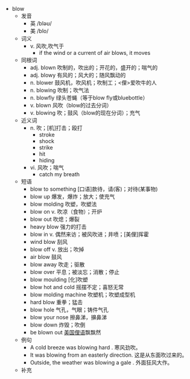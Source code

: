 - blow
  - 发音
    - 英 /bləʊ/
    - 美 /blo/
  - 词义
    - v. 风吹,吹气于
      - if the wind or a current of air blows, it moves
  - 同根词
    - adj. blown 吹制的，吹出的；开花的，盛开的；喘气的
    - adj. blowy 有风的；风大的；随风飘动的
    - n. blower 鼓风机，吹风机；吹制工；<俚>爱吹牛的人
    - n. blowing 吹制；吹气法
    - n. blowfly 绿头苍蝇（等于blow fly或bluebottle）
    - v. blown 风吹（blow的过去分词）
    - v. blowing 吹；鼓风（blow的现在分词）；充气
  - 近义词
    - n. 吹；[机]打击；殴打
      - stroke
      - shock
      - strike
      - hit
      - hiding
    - vi. 风吹；喘气
      - catch my breath
  - 短语
    - blow to something [口语]款待，请(客)；对待(某事物)
    - blow up 爆发，爆炸；放大；使充气
    - blow molding 吹塑，吹塑法
    - blow on v. 吹凉（食物）；开炉
    - blow out 吹熄；爆裂
    - heavy blow 强力的打击
    - blow in v. 偶然来访；被风吹进；井喷；[美俚]挥霍
    - wind blow 刮风
    - blow off v. 放出；吹掉
    - air blow 鼓风
    - blow away 吹走；驱散
    - blow over 平息；被淡忘；消散；停止
    - blow moulding [化]吹塑
    - blow hot and cold 摇摆不定；喜怒无常
    - blow molding machine 吹塑机；吹塑成型机
    - hard blow 重拳；猛击
    - blow hole 气孔，气眼；铸件气孔
    - blow your nose 擦鼻涕，擤鼻涕
    - blow down 炸毁；吹倒
    - be blown out [美国俚语](吸毒后)飘飘然
  - 例句
    - A cold breeze was blowing hard . 寒风劲吹。
    - It was blowing from an easterly direction. 这是从东面吹过来的。
    - Outside, the weather was blowing a gale . 外面狂风大作。
  - 补充
